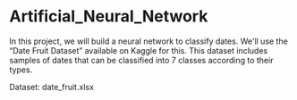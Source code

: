 # Artificial_Neural_Network
In this project, we will build a neural network to classify dates. We'll use the “Date Fruit Dataset” available on Kaggle for this. This dataset includes samples of dates that can be classified into 7 classes according to their types.


Dataset: date_fruit.xlsx
